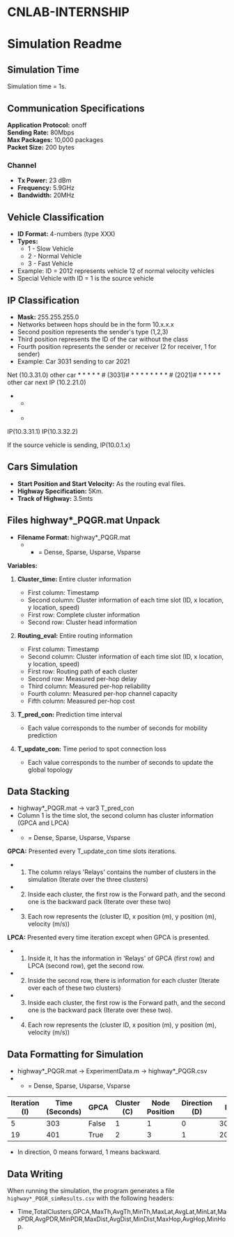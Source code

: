# CNLAB-INTERNSHIP


# Simulation Readme

## Simulation Time
Simulation time = 1s.

## Communication Specifications
**Application Protocol:** onoff  
**Sending Rate:** 80Mbps  
**Max Packages:** 10,000 packages  
**Packet Size:** 200 bytes

### Channel
- **Tx Power:** 23 dBm
- **Frequency:** 5.9GHz
- **Bandwidth:** 20MHz

## Vehicle Classification
- **ID Format:** 4-numbers (type XXX)
- **Types:** 
  - 1 - Slow Vehicle
  - 2 - Normal Vehicle
  - 3 - Fast Vehicle
- Example: ID = 2012 represents vehicle 12 of normal velocity vehicles
- Special Vehicle with ID = 1 is the source vehicle

## IP Classification
- **Mask:** 255.255.255.0
- Networks between hops should be in the form 10.x.x.x
- Second position represents the sender's type (1,2,3)
- Third position represents the ID of the car without the class
- Fourth position represents the sender or receiver (2 for receiver, 1 for sender)
- Example: Car 3031 sending to car 2021

Net (10.3.31.0)
other car * * * * * # (3031)# * * * * * * * * # (2021)# * * * * * other car next IP (10.2.21.0)
* *
* *
IP(10.3.31.1) IP(10.3.32.2)



If the source vehicle is sending, IP(10.0.1.x)

## Cars Simulation
- **Start Position and Start Velocity:** As the routing eval files.
- **Highway Specification:** 5Km.
- **Track of Highway:** 3.5mts

## Files highway*_PQGR.mat Unpack
- **Filename Format:** highway*_PQGR.mat
  - * = Dense, Sparse, Usparse, Vsparse

**Variables:**
1. **Cluster_time:** Entire cluster information
   - First column: Timestamp
   - Second column: Cluster information of each time slot (ID, x location, y location, speed)
   - First row: Complete cluster information
   - Second row: Cluster head information

2. **Routing_eval:** Entire routing information
   - First column: Timestamp
   - Second column: Cluster information of each time slot (ID, x location, y location, speed)
   - First row: Routing path of each cluster
   - Second row: Measured per-hop delay
   - Third column: Measured per-hop reliability
   - Fourth column: Measured per-hop channel capacity
   - Fifth column: Measured per-hop cost

3. **T_pred_con:** Prediction time interval
   - Each value corresponds to the number of seconds for mobility prediction

4. **T_update_con:** Time period to spot connection loss
   - Each value corresponds to the number of seconds to update the global topology

## Data Stacking
- highway*_PQGR.mat -> var3 T_pred_con
- Column 1 is the time slot, the second column has cluster information (GPCA and LPCA)
- * = Dense, Sparse, Usparse, Vsparse

**GPCA:** Presented every T_update_con time slots iterations.
- 1. The column relays 'Relays' contains the number of clusters in the simulation (Iterate over the three clusters)
- 2. Inside each cluster, the first row is the Forward path, and the second one is the backward pack (Iterate over these two)
- 3. Each row represents the (cluster ID, x position (m), y position (m), velocity (m/s))

**LPCA:** Presented every time iteration except when GPCA is presented.
- 1. Inside it, It has the information in 'Relays' of GPCA (first row) and LPCA (second row), get the second row.
- 2. Inside the second row, there is information for each cluster (Iterate over each of these two clusters)
- 3. Inside each cluster, the first row is the Forward path, and the second one is the backward pack (Iterate over these two).
- 4. Each row represents the (cluster ID, x position (m), y position (m), velocity (m/s))

## Data Formatting for Simulation
- highway*_PQGR.mat -> ExperimentData.m -> highway*_PQGR.csv
- * = Dense, Sparse, Usparse, Vsparse

| Iteration (I) | Time (Seconds) | GPCA | Cluster (C) | Node Position | Direction (D) | ID  | X    | Y    | V     |
| --------------| --------------- | ---- | ----------- | ------------- | ------------- | --- | ---- | ---- | ----- |
| 5             | 303             | False| 1           | 1             | 0             | 3020| 384  | -4.8 | 39.35 |
| 19            | 401             | True | 2           | 3             | 1             | 2033| 666.74 | -8  | 34.25 |

- In direction, 0 means forward, 1 means backward.

## Data Writing
When running the simulation, the program generates a file `highway*_PQGR_simResults.csv` with the following headers:

- Time,TotalClusters,GPCA,MaxTh,AvgTh,MinTh,MaxLat,AvgLat,MinLat,MaxPDR,AvgPDR,MinPDR,MaxDist,AvgDist,MinDist,MaxHop,AvgHop,MinHop.






